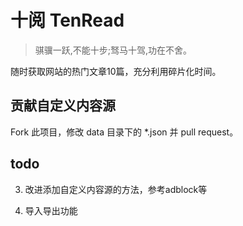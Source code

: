 # 十阅 TenRead 

> 骐骥一跃,不能十步;驽马十驾,功在不舍。

随时获取网站的热门文章10篇，充分利用碎片化时间。

## 贡献自定义内容源

Fork 此项目，修改 data 目录下的 *.json 并 pull request。

## todo

3. 改进添加自定义内容源的方法，参考adblock等

4. 导入导出功能




